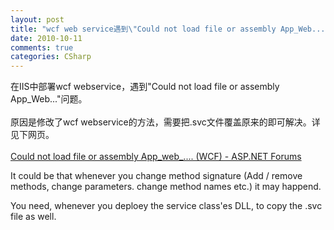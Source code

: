 ```yaml
---
layout: post
title: "wcf web service遇到\"Could not load file or assembly App_Web...\"问题"
date: 2010-10-11
comments: true
categories: CSharp
---
```

在IIS中部署wcf webservice，遇到"Could not load file or assembly App_Web..."问题。<br /><br />原因是修改了wcf webservice的方法，需要把.svc文件覆盖原来的即可解决。详见下网页。<br /><br /><a href="http://forums.asp.net/t/1566085.aspx">Could not load file or assembly App_web_.... (WCF) - ASP.NET Forums</a><br /><p>It could be that whenever you change method signature (Add / remove  methods, change parameters. change method names etc.) it may happend.</p><p>You need, whenever you deploey the service class'es DLL, to copy the .svc file as well.</p><br /><blockquote></blockquote><br /><br />